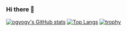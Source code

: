 ### Hi there 👋

[![ogyogy's GitHub stats](https://github-readme-stats.vercel.app/api?username=ogyogy&show_icons=true&theme=github_dark)](https://github.com/anuraghazra/github-readme-stats)
[![Top Langs](https://github-readme-stats.vercel.app/api/top-langs/?username=ogyogy&layout=compact&theme=github_dark)](https://github.com/anuraghazra/github-readme-stats)
[![trophy](https://github-profile-trophy.vercel.app/?username=ogyogy&theme=darkhub&column=-1&no-frame=true)](https://github.com/ryo-ma/github-profile-trophy)

<!--
**ogyogy/ogyogy** is a ✨ _special_ ✨ repository because its `README.md` (this file) appears on your GitHub profile.

Here are some ideas to get you started:

- 🔭 I’m currently working on ...
- 🌱 I’m currently learning ...
- 👯 I’m looking to collaborate on ...
- 🤔 I’m looking for help with ...
- 💬 Ask me about ...
- 📫 How to reach me: ...
- 😄 Pronouns: ...
- ⚡ Fun fact: ...
-->
